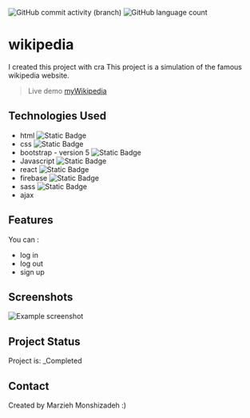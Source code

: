 ![GitHub commit activity (branch)](https://img.shields.io/github/commit-activity/y/marziyemonshizadeh/wikipedia)
![GitHub language count](https://img.shields.io/github/languages/count/marziyemonshizadeh/wikipedia)

# wikipedia

I created this project with cra
This project is a simulation of the famous wikipedia website.

> Live demo [myWikipedia](https://instagram-clone.iran.liara.run)
## Technologies Used


- html ![Static Badge](https://img.shields.io/badge/HTML-red)
- css ![Static Badge](https://img.shields.io/badge/CSS-blue)
- bootstrap - version 5 ![Static Badge](https://img.shields.io/badge/Bootstrap5-green)
- Javascript ![Static Badge](https://img.shields.io/badge/Javascript-yellow)
- react ![Static Badge](https://img.shields.io/badge/React-blue)
- firebase ![Static Badge](https://img.shields.io/badge/Firebase-blue)
- sass ![Static Badge](https://img.shields.io/badge/Sass-pink)
- ajax 

## Features

You can :
- log in
- log out
- sign up

## Screenshots
![Example screenshot]()

<!-- If you have screenshots you'd like to share, include them here. -->

## Project Status

Project is: \_Completed

## Contact

Created by Marzieh Monshizadeh :)
